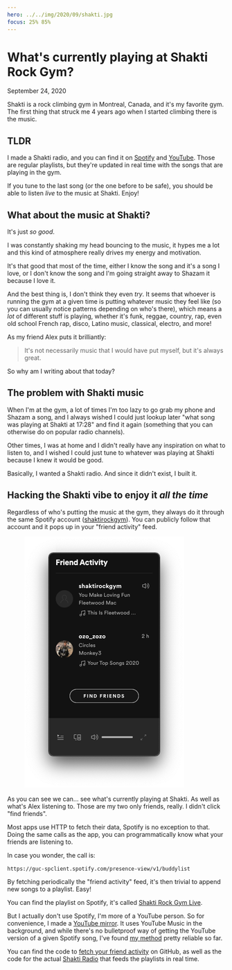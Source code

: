 ```yaml
---
hero: ../../img/2020/09/shakti.jpg
focus: 25% 85%
---
```


What's currently playing at Shakti Rock Gym?
============================================
September 24, 2020

Shakti is a rock climbing gym in Montreal, Canada, and it's my favorite
gym. The first thing that struck me 4 years ago when I started climbing
there is the music.

TLDR
----

I made a Shakti radio, and you can find it on [Spotify][spotify] and
[YouTube][youtube]. Those are regular playlists, but they're updated in real time with
the songs that are playing in the gym.

[spotify]: https://open.spotify.com/playlist/5qgFzOvllbtIehVfd66SZG
[youtube]: https://www.youtube.com/playlist?list=PL3gQ6-WYh7kX1CARbXnNuP4kgnG0E5Guu

If you tune to the last song (or the one before to be safe), you should
be able to listen *live* to the music at Shakti. Enjoy!

What about the music at Shakti?
-------------------------------

It's just *so good*.

I was constantly shaking my head bouncing to the music, it hypes me a
lot and this kind of atmosphere really drives my energy and motivation.

It's that good that most of the time, either I know the song and it's a
song I love, or I don't know the song and I'm going straight away to
Shazam it because I love it.

And the best thing is, I don't think they even *try*. It seems that
whoever is running the gym at a given time is putting whatever music
they feel like (so you can usually notice patterns depending on who's
there), which means a *lot* of different stuff is playing, whether it's
funk, reggae, country, rap, even old school French rap, disco, Latino
music, classical, electro, and more!

As my friend Alex puts it brilliantly:

> It's not necessarily music that I would have put myself, but it's
> always great.

So why am I writing about that today?

The problem with Shakti music
-----------------------------

When I'm at the gym, a lot of times I'm too lazy to go grab my phone and
Shazam a song, and I always wished I could just lookup later "what
song was playing at Shakti at 17:28" and find it again (something that
you can otherwise do on popular radio channels).

Other times, I was at home and I didn't really have any inspiration on
what to listen to, and I wished I could just tune to whatever was
playing at Shakti because I knew it would be good.

Basically, I wanted a Shakti radio. And since it didn't exist, I built
it.

Hacking the Shakti vibe to enjoy it *all the time*
--------------------------------------------------

Regardless of who's putting the music at the gym, they always do it
through the same Spotify account ([shaktirockgym](https://open.spotify.com/user/shaktirockgym)).
You can publicly follow that account and it pops up in your "friend
activity" feed.

<figure class="center">
  <img alt="Friend activity screenshot" src="../../img/2020/09/friend-activity.png">
</figure>

As you can see we can... see what's currently playing at Shakti. As
well as what's Alex listening to. Those are my two only friends, really.
I didn't click "find friends".

Most apps use HTTP to fetch their data, Spotify is no exception to that.
Doing the same calls as the app, you can programmatically know what your
friends are listening to.

In case you wonder, the call is:

```
https://guc-spclient.spotify.com/presence-view/v1/buddylist
```

By fetching periodically the "friend activity" feed, it's then trivial
to append new songs to a playlist. Easy!

You can find the playlist on Spotify, it's called [Shakti Rock Gym Live][spotify].

But I actually don't use Spotify, I'm more of a YouTube person. So for
convenience, I made a [YouTube mirror][youtube]. It uses YouTube Music
in the background, and while there's no bulletproof way of getting the
YouTube version of a given Spotify song, I've found [my method][spotify-to-youtube]
pretty reliable so far.

You can find the code to [fetch your friend activity][spotify-buddylist]
on GitHub, as well as the code for the actual [Shakti
Radio][shakti-radio] that feeds the playlists in real time.

[spotify-to-youtube]: https://github.com/valeriangalliat/spotify-to-youtube
[spotify-buddylist]: https://github.com/valeriangalliat/spotify-buddylist
[shakti-radio]: https://github.com/valeriangalliat/shakti-radio
